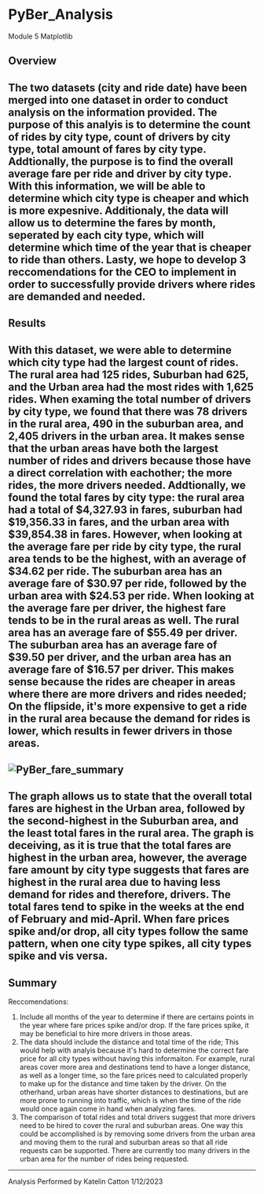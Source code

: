 # PyBer_Analysis
Module 5 Matplotlib
## Overview
The two datasets (city and ride date) have been merged into one dataset in order to conduct analysis on the information provided. The purpose of this analyis is to determine the count of rides by city type, count of drivers by city type, total amount of fares by city type. Addtionally, the purpose is to find the overall average fare per ride and driver by city type. With this information, we will be able to determine which city type is cheaper and which is more expesnive. Additionaly, the data will allow us to determine the fares by month, seperated by each city type, which will determine which time of the year that is cheaper to ride than others. Lasty, we hope to develop 3 reccomendations for the CEO to implement in order to successfully provide drivers where rides are demanded and needed.
---
## Results
With this dataset, we were able to determine which city type had the largest count of rides. The rural area had 125 rides, Suburban had 625, and the Urban area had the most rides with 1,625 rides. When examing the total number of drivers by city type, we found that there was 78 drivers in the rural area, 490 in the suburban area, and 2,405 drivers in the urban area. It makes sense that the urban areas have both the largest number of rides and drivers because those have a direct correlation with eachother; the more rides, the more drivers needed. Addtionally, we found the total fares by city type: the rural area had a total of $4,327.93 in fares, suburban had $19,356.33 in fares, and the urban area with $39,854.38 in fares. However, when looking at the average fare per ride by city type, the rural area tends to be the highest, with an average of $34.62 per ride. The suburban area has an average fare of $30.97 per ride, followed by the urban area with $24.53 per ride. When looking at the average fare per driver, the highest fare tends to be in the rural areas as well. The rural area has an average fare of $55.49 per driver. The suburban area has an average fare of $39.50 per driver, and the urban area has an average fare of $16.57 per driver. This makes sense because the rides are cheaper in areas where there are more drivers and rides needed; On the flipside, it's more expensive to get a ride in the rural area because the demand for rides is lower, which results in fewer drivers in those areas.
---
![PyBer_fare_summary](https://user-images.githubusercontent.com/119131202/212216184-81c6aa17-8850-4b9b-8801-ffd11aa51013.png)
---
The graph allows us to state that the overall total fares are highest in the Urban area, followed by the second-highest in the Suburban area, and the least total fares in the rural area. The graph is deceiving, as it is true that the total fares are highest in the urban area, however, the average fare amount by city type suggests that fares are highest in the rural area due to having less demand for rides and therefore, drivers. The total fares tend to spike in the weeks at the end of February and mid-April. When fare prices spike and/or drop, all city types follow the same pattern, when one city type spikes, all city types spike and vis versa.
---
## Summary
Reccomendations:
1. Include all months of the year to determine if there are certains points in the year where fare prices spike and/or drop. If the fare prices spike, it may be beneficial to hire more drivers in those areas.
2. The data should include the distance and total time of the ride; This would help with analyis because it's hard to determine the correct fare price for all city types without having this informaiton. For example, rural areas cover more area and destinations tend to have a longer distance, as well as a longer time, so the fare prices need to calculated properly to make up for the distance and time taken by the driver. On the otherhand, urban areas have shorter distances to destinations, but are more prone to running into traffic, which is when the time of the ride would once again come in hand when analyzing fares.
3. The comparison of total rides and total drivers suggest that more drivers need to be hired to cover the rural and suburban areas. One way this could be accomplished is by removing some drivers from the urban area and moving them to the rural and suburban areas so that all ride requests can be supported. There are currently too many drivers in the urban area for the number of rides being requested.
---
Analysis Performed by Katelin Catton
1/12/2023
